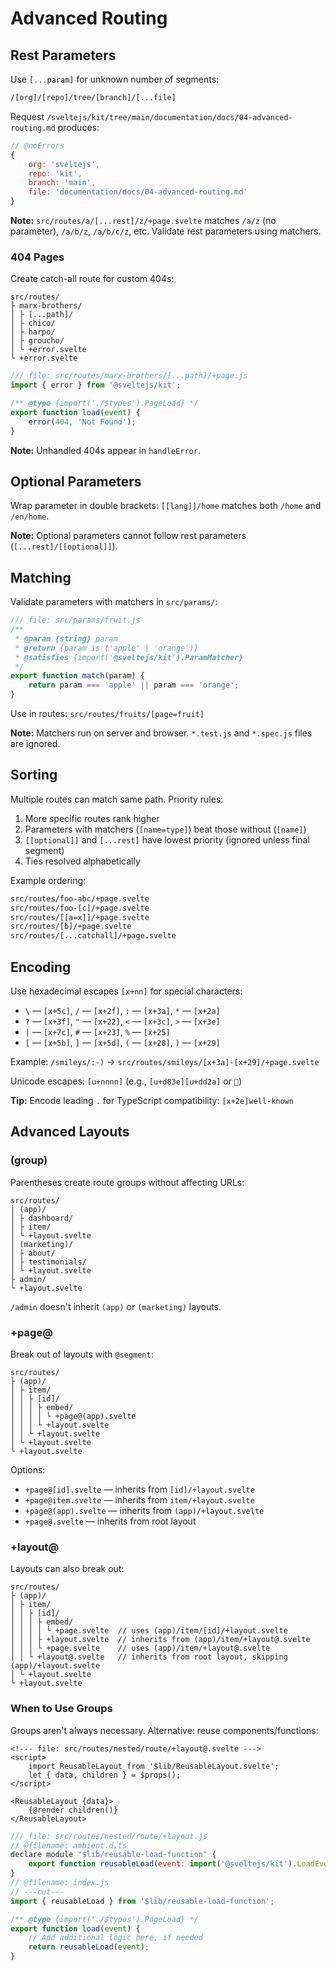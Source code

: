 # Advanced Routing

## Rest Parameters

Use `[...param]` for unknown number of segments:

```sh
/[org]/[repo]/tree/[branch]/[...file]
```

Request `/sveltejs/kit/tree/main/documentation/docs/04-advanced-routing.md` produces:

```js
// @noErrors
{
	org: 'sveltejs',
	repo: 'kit',
	branch: 'main',
	file: 'documentation/docs/04-advanced-routing.md'
}
```

**Note:** `src/routes/a/[...rest]/z/+page.svelte` matches `/a/z` (no parameter), `/a/b/z`, `/a/b/c/z`, etc. Validate rest parameters using matchers.

### 404 Pages

Create catch-all route for custom 404s:

```tree
src/routes/
├ marx-brothers/
│ ├ [...path]/
│ ├ chico/
│ ├ harpo/
│ ├ groucho/
│ └ +error.svelte
└ +error.svelte
```

```js
/// file: src/routes/marx-brothers/[...path]/+page.js
import { error } from '@sveltejs/kit';

/** @type {import('./$types').PageLoad} */
export function load(event) {
	error(404, 'Not Found');
}
```

**Note:** Unhandled 404s appear in `handleError`.

## Optional Parameters

Wrap parameter in double brackets: `[[lang]]/home` matches both `/home` and `/en/home`.

**Note:** Optional parameters cannot follow rest parameters (`[...rest]/[[optional]]`).

## Matching

Validate parameters with matchers in `src/params/`:

```js
/// file: src/params/fruit.js
/**
 * @param {string} param
 * @return {param is ('apple' | 'orange')}
 * @satisfies {import('@sveltejs/kit').ParamMatcher}
 */
export function match(param) {
	return param === 'apple' || param === 'orange';
}
```

Use in routes: `src/routes/fruits/[page=fruit]`

**Note:** Matchers run on server and browser. `*.test.js` and `*.spec.js` files are ignored.

## Sorting

Multiple routes can match same path. Priority rules:

1. More specific routes rank higher
2. Parameters with matchers (`[name=type]`) beat those without (`[name]`)
3. `[[optional]]` and `[...rest]` have lowest priority (ignored unless final segment)
4. Ties resolved alphabetically

Example ordering:

```sh
src/routes/foo-abc/+page.svelte
src/routes/foo-[c]/+page.svelte
src/routes/[[a=x]]/+page.svelte
src/routes/[b]/+page.svelte
src/routes/[...catchall]/+page.svelte
```

## Encoding

Use hexadecimal escapes `[x+nn]` for special characters:

- `\` — `[x+5c]`, `/` — `[x+2f]`, `:` — `[x+3a]`, `*` — `[x+2a]`
- `?` — `[x+3f]`, `"` — `[x+22]`, `<` — `[x+3c]`, `>` — `[x+3e]`
- `|` — `[x+7c]`, `#` — `[x+23]`, `%` — `[x+25]`
- `[` — `[x+5b]`, `]` — `[x+5d]`, `(` — `[x+28]`, `)` — `[x+29]`

Example: `/smileys/:-)` → `src/routes/smileys/[x+3a]-[x+29]/+page.svelte`

Unicode escapes: `[u+nnnn]` (e.g., `[u+d83e][u+dd2a]` or `🤪`)

**Tip:** Encode leading `.` for TypeScript compatibility: `[x+2e]well-known`

## Advanced Layouts

### (group)

Parentheses create route groups without affecting URLs:

```tree
src/routes/
│ (app)/
│ ├ dashboard/
│ ├ item/
│ └ +layout.svelte
│ (marketing)/
│ ├ about/
│ ├ testimonials/
│ └ +layout.svelte
├ admin/
└ +layout.svelte
```

`/admin` doesn't inherit `(app)` or `(marketing)` layouts.

### +page@

Break out of layouts with `@segment`:

```tree
src/routes/
├ (app)/
│ ├ item/
│ │ ├ [id]/
│ │ │ ├ embed/
│ │ │ │ └ +page@(app).svelte
│ │ │ └ +layout.svelte
│ │ └ +layout.svelte
│ └ +layout.svelte
└ +layout.svelte
```

Options:
- `+page@[id].svelte` — inherits from `[id]/+layout.svelte`
- `+page@item.svelte` — inherits from `item/+layout.svelte`
- `+page@(app).svelte` — inherits from `(app)/+layout.svelte`
- `+page@.svelte` — inherits from root layout

### +layout@

Layouts can also break out:

```
src/routes/
├ (app)/
│ ├ item/
│ │ ├ [id]/
│ │ │ ├ embed/
│ │ │ │ └ +page.svelte  // uses (app)/item/[id]/+layout.svelte
│ │ │ ├ +layout.svelte  // inherits from (app)/item/+layout@.svelte
│ │ │ └ +page.svelte    // uses (app)/item/+layout@.svelte
│ │ └ +layout@.svelte   // inherits from root layout, skipping (app)/+layout.svelte
│ └ +layout.svelte
└ +layout.svelte
```

### When to Use Groups

Groups aren't always necessary. Alternative: reuse components/functions:

```svelte
<!--- file: src/routes/nested/route/+layout@.svelte --->
<script>
	import ReusableLayout from '$lib/ReusableLayout.svelte';
	let { data, children } = $props();
</script>

<ReusableLayout {data}>
	{@render children()}
</ReusableLayout>
```

```js
/// file: src/routes/nested/route/+layout.js
// @filename: ambient.d.ts
declare module "$lib/reusable-load-function" {
	export function reusableLoad(event: import('@sveltejs/kit').LoadEvent): Promise<Record<string, any>>;
}
// @filename: index.js
// ---cut---
import { reusableLoad } from '$lib/reusable-load-function';

/** @type {import('./$types').PageLoad} */
export function load(event) {
	// Add additional logic here, if needed
	return reusableLoad(event);
}
```